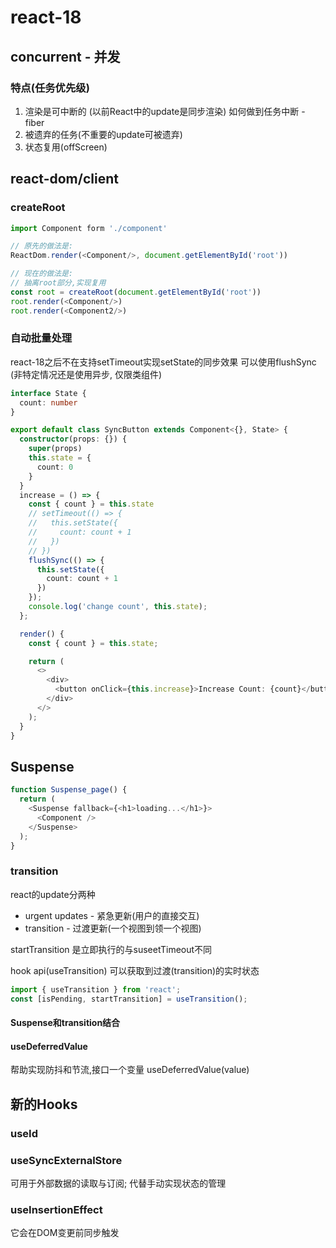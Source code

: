 # react-18

## concurrent - 并发
### 特点(任务优先级)
1. 渲染是可中断的 (以前React中的update是同步渲染)
   如何做到任务中断 - fiber
2. 被遗弃的任务(不重要的update可被遗弃)
3. 状态复用(offScreen)

## react-dom/client
### createRoot
```ts
import Component form './component'

// 原先的做法是: 
ReactDom.render(<Component/>, document.getElementById('root'))

// 现在的做法是: 
// 抽离root部分,实现复用
const root = createRoot(document.getElementById('root'))
root.render(<Component/>)
root.render(<Component2/>)
```

### 自动批量处理
react-18之后不在支持setTimeout实现setState的同步效果
可以使用flushSync (非特定情况还是使用异步, 仅限类组件)
```ts
interface State {
  count: number
}

export default class SyncButton extends Component<{}, State> {
  constructor(props: {}) {
    super(props)
    this.state = {
      count: 0
    }
  }
  increase = () => {
    const { count } = this.state
    // setTimeout(() => {
    //   this.setState({
    //     count: count + 1
    //   })
    // })
    flushSync(() => {
      this.setState({
        count: count + 1
      })
    });
    console.log('change count', this.state);
  };

  render() {
    const { count } = this.state;

    return (
      <>
        <div>
          <button onClick={this.increase}>Increase Count: {count}</button>
        </div>
      </>
    );
  }
}
```
## Suspense
```ts
function Suspense_page() {
  return (
    <Suspense fallback={<h1>loading...</h1>}>
      <Component />
    </Suspense>
  );
}
```
### transition
react的update分两种

* urgent updates - 紧急更新(用户的直接交互)
* transition - 过渡更新(一个视图到领一个视图)

startTransition 是立即执行的与suseetTimeout不同

hook api(useTransition) 可以获取到过渡(transition)的实时状态
```ts
import { useTransition } from 'react';
const [isPending, startTransition] = useTransition();
```
#### Suspense和transition结合

#### useDeferredValue
帮助实现防抖和节流,接口一个变量 useDeferredValue(value)

## 新的Hooks
### useId

### useSyncExternalStore
可用于外部数据的读取与订阅;
代替手动实现状态的管理

### useInsertionEffect
它会在DOM变更前同步触发
